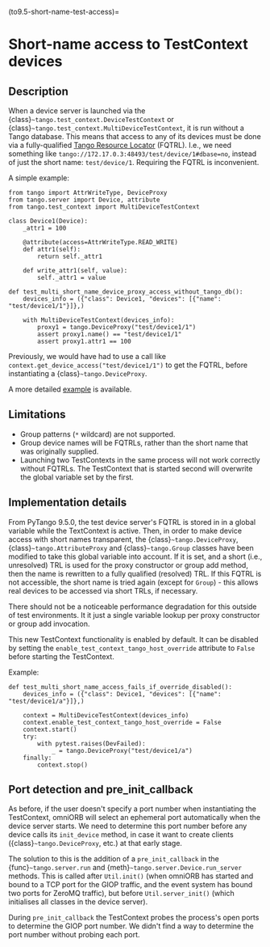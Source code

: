 (to9.5-short-name-test-access)=

# Short-name access to TestContext devices

## Description

When a device server is launched via the {class}`~tango.test_context.DeviceTestContext` or
{class}`~tango.test_context.MultiDeviceTestContext`, it is run without a Tango database.  This means that access to
any of its devices must be done via a fully-qualified
[Tango Resource Locator](https://tango-controls.readthedocs.io/projects/rfc/en/latest/16/TangoResourceLocator.html)
(FQTRL).  I.e., we need something like `tango://172.17.0.3:48493/test/device/1#dbase=no`, instead of just the
short name: `test/device/1`.  Requiring the FQTRL is inconvenient.

A simple example:

```
from tango import AttrWriteType, DeviceProxy
from tango.server import Device, attribute
from tango.test_context import MultiDeviceTestContext

class Device1(Device):
    _attr1 = 100

    @attribute(access=AttrWriteType.READ_WRITE)
    def attr1(self):
        return self._attr1

    def write_attr1(self, value):
        self._attr1 = value

def test_multi_short_name_device_proxy_access_without_tango_db():
    devices_info = ({"class": Device1, "devices": [{"name": "test/device1/1"}]},)

    with MultiDeviceTestContext(devices_info):
        proxy1 = tango.DeviceProxy("test/device1/1")
        assert proxy1.name() == "test/device1/1"
        assert proxy1.attr1 == 100
```

Previously, we would have had to use a call like `context.get_device_access("test/device1/1")` to get the
FQTRL, before instantiating a {class}`~tango.DeviceProxy`.

A more detailed [example](https://gitlab.com/tango-controls/pytango/-/blob/develop/examples/multidevicetestcontext/test_integration.py)
is available.

## Limitations

- Group patterns (`*` wildcard) are not supported.
- Group device names will be FQTRLs, rather than the short name that was originally supplied.
- Launching two TestContexts in the same process will not work correctly without FQTRLs. The TestContext that is
  started second will overwrite the global variable set by the first.

## Implementation details

From PyTango 9.5.0, the test device server's FQTRL is stored in in a global variable while the TextContext is active.
Then, in order to make device access with short names transparent, the {class}`~tango.DeviceProxy`,
{class}`~tango.AttributeProxy` and {class}`~tango.Group` classes have been modified to take this global variable
into account.  If it is set, and a short (i.e., unresolved) TRL is used for the proxy constructor or group add method,
then the name is rewritten to a fully qualified (resolved) TRL.  If this FQTRL is not accessible, the short name is
tried again (except for `Group`) - this allows real devices to be accessed via short TRLs, if necessary.

There should not be a noticeable performance degradation for this outside of test environments. It it just a single
variable lookup per proxy constructor or group add invocation.

This new TestContext functionality is enabled by default.  It can be disabled by setting the
`enable_test_context_tango_host_override` attribute to `False` before starting the TestContext.

Example:

```
def test_multi_short_name_access_fails_if_override_disabled():
    devices_info = ({"class": Device1, "devices": [{"name": "test/device1/a"}]},)

    context = MultiDeviceTestContext(devices_info)
    context.enable_test_context_tango_host_override = False
    context.start()
    try:
        with pytest.raises(DevFailed):
            _ = tango.DeviceProxy("test/device1/a")
    finally:
        context.stop()
```

## Port detection and pre_init_callback

As before, if the user doesn't specify a port number when instantiating the TestContext, omniORB will select
an ephemeral port automatically when the device server starts.  We need to determine this port number before
any device calls its `init_device` method, in case it want to create clients ({class}`~tango.DeviceProxy`, etc.)
at that early stage.

The solution to this is the addition of a `pre_init_callback` in the {func}`~tango.server.run` and
{meth}`~tango.server.Device.run_server` methods.  This is called after `Util.init()` (when omniORB has started
and bound to a TCP port for the GIOP traffic, and the event system has bound two ports for ZeroMQ traffic),
but before `Util.server_init()` (which initialises all classes in the device server).

During `pre_init_callback` the TestContext probes the process's open ports to determine the GIOP port number.
We didn't find a way to determine the port number without probing each port.
